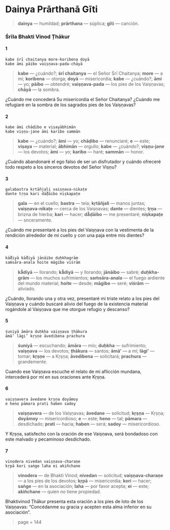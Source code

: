 # Dainya Prārthanā Gīti

> **dainya** — humildad; **prārthana** — súplica; **gīti** — canción.

### Śrīla Bhakti Vinod Ṭhākur

#### 1

    kabe śrī chaitanya more-koribena doyā
    kabe āmi pāibo vaiṣṇava-pada-chāyā

> **kabe** — ¿cuándo?; **śrī chaitanya** — el Señor Śrī Chaitanya; **more** — a mí; **koribena** — otorga; **doyā** — misericordia; **kabe** — ¿cuándo?; **āmi** — yo; **pāibo** — obtendré; **vaiṣṇava-pada** — los pies de los Vaiṣṇavas; **chāyā** — la sombra.

¿Cuándo me concederá Su misericordia el Señor Chaitanya? ¿Cuándo me refugiaré en la sombra de los sagrados pies de los Vaiṣṇavas? 

#### 2

    kabe āmi chāḍibo e viṣayābhimān
    kabe viṣṇu-jane āmi karibo sammān

> **kabe** — ¿cuándo?; **āmi** — yo; **chāḍibo** — renunciaré; **e** — este; **viṣaya** — material; **ābhimān** — orgullo; **kabe** — ¿cuándo?; **viṣṇu-jane** — los devotos; **āmi** — yo; **karibo** — haré; **sammān** — honor.

¿Cuándo abandonaré el ego falso de ser un disfrutador y cuándo ofreceré todo respeto a los sinceros devotos del Señor Viṣṇu?

#### 3

    galabastra kṛtāñjali vaiṣṇava-nikaṭe
    dante tṛṇa kari dā̐ḍāibo niṣkapaṭe

> **gala** — en el cuello; **bastra** — tela; **kṛtāñjali** — manos juntas; **vaiṣṇava-nikaṭe** — cerca de los Vaiṣṇavas; **dante** — dientes; **tṛṇa** — brizna de hierba; **kari** — hacer; **dā̐ḍāibo** — me presentaré; **niṣkapaṭe** — snceramente.

¿Cuándo me presentaré a los pies del Vaiṣṇava con la vestimenta de la rendición alrededor de mi cuello y con una paja entre mis dientes?

#### 4

    kā̐diyā kā̐diyā jānāibo duḥkhagrām
    saṁsāra-anala hoite māgibo viśrām

> **kā̐diyā** — llorando; **kā̐diyā** — y llorando; **jānāibo** — sabré; **duḥkha-grām** — los muchos sufrimientos; **saṁsāra-anala** — el fuego ardiente del mundo material; **hoite** — desde; **māgibo** — seré; **viśrām** — aliviado.

¿Cuándo, llorando una y otra vez, presentaré mi triste relato a los pies del Vaiṣṇava y cuándo buscaré alivio del fuego de la existencia material rogándole al Vaiṣṇava que me otorgue refugio y descanso?

#### 5

    śuniyā āmāra duḥkha vaiṣṇava ṭhākura
    āmā’ lāgi’ kṛṣṇe āvedibena prachura

> **śuniyā** — escuchando; **āmāra** — mío; **duḥkha** — sufrimiento; **vaiṣṇava** — los devotos; **ṭhākura** — santos; **āmā’** — a mí; **lāgi’** — tomar; **kṛṣṇe** — a Kṛṣṇa; **āvedibena** — solicitará; **prachura** — grandemente.

Cuando ese Vaiṣṇava escuche el relato de mi aflicción mundana, intercederá por mí en sus oraciones ante Kṛṣṇa.

#### 6

    vaiṣṇavera āvedane kṛṣṇa doyāmoy
    e heno pāmara prati haben sadoy

> **vaiṣṇavera** — de los Vaiṣṇavas; **āvedane** — solicitud; **kṛṣṇa** — Kṛṣṇa; **doyāmoy** — misericordioso; **e** — este; **heno** — tal; **pāmara** — desdichado; **prati** — hacia; **haben** — será; **sadoy** — misericordioso.

Y Kṛṣṇa, satisfecho con la oración de ese Vaiṣṇava, será bondadoso con este malvado y pecaminoso desdichado.

#### 7

    vinodera nivedan vaiṣṇava-charaṇe
    kṛpā kori saṅge laha ei akiñchane

> **vinodera** — de Bhakti Vinod; **nivedan** — solicitud; **vaiṣṇava-charaṇe** — a los pies de los devotos; **kṛpā** — misericordia; **kori** — hacer; **saṅge** — en la asociación; **laha** — por favor acepta; **ei** — este; **akiñchane** — quien no tiene propiedad.

Bhaktivinod Ṭhākur presenta esta oración a los pies de loto de los Vaiṣṇavas: “Concédanme su gracia y acepten esta alma inferior en su asociación”.


> page = 144
